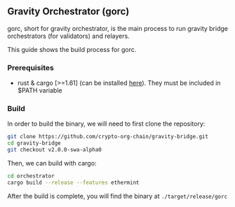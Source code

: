 ## Gravity Orchestrator (gorc)

gorc, short for gravity orchestrator, is the main process to run gravity bridge orchestrators (for validators) and relayers.

This guide shows the build process for gorc.

### Prerequisites

 - rust & cargo [>=1.61] (can be installed [here](https://www.rust-lang.org/tools/install)). They must be included in $PATH variable

### Build

In order to build the binary, we will need to first clone the repository:

```bash
git clone https://github.com/crypto-org-chain/gravity-bridge.git
cd gravity-bridge
git checkout v2.0.0-swa-alpha0
```

Then, we can build with cargo:

```bash
cd orchestrator
cargo build --release --features ethermint
```

After the build is complete, you will find the binary at `./target/release/gorc`
